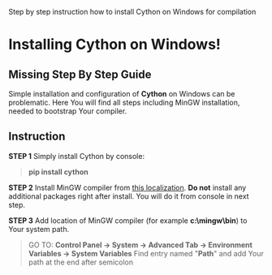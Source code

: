 Step by step instruction how to install Cython on Windows for compilation

Installing Cython on Windows!
===================
Missing Step By Step Guide
-------------


Simple installation and configuration of **Cython** on Windows can be problematic. Here You will find all steps including MinGW installation, needed to bootstrap Your compiler.


Instruction
-------------

**STEP 1**
Simply install Cython by console: 
> **pip install cython**

**STEP 2**
Install MinGW compiler from [this localization](http://sourceforge.net/projects/mingw/files/latest/download?source=files).  **Do not** install any additional packages right after install. You will do it from console in next step.

**STEP 3**
Add location of MinGW compiler (for example **c:\mingw\bin**) to Your system path. 
> GO TO: **Control Panel -> System -> Advanced Tab -> Environment Variables -> System Variables**
> Find entry named "**Path**" and add Your path at the end after semicolon
